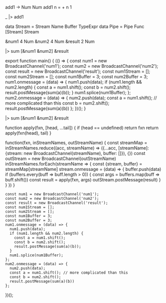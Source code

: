 
add1 -> Num Num
add1 n = + n 1

\_
|> add1

<!--data Stack = Stack Name Buffer TypeExpr-->
data Stream = Stream Name Buffer TypeExpr
data Pipe = Pipe Func [Stream] Stream

&num1 4 Num
&num2 4 Num
&result 2 Num

|> sum [&num1 &num2] &result

export function main() {
  (() => {
    const num1 = new BroadcastChannel('num1');
    const num2 = new BroadcastChannel('num2');
    const result = new BroadcastChannel('result');
    const num1Stream = [];
    const num2Stream = [];
    const num1Buffer = 3;
    const num2Buffer = 3;
    num1.onmessage = (data) => {
      num1.push(data);
      if (num1.length && num2.length) {
        const a = num1.shift();
        const b = num2.shift();
        result.postMessage(sum(a)(b));
      }
      num1.splice(num1Buffer);
    };
    num2.onmessage = (data) => {
      num2.push(data);
      const a = num1.shift(); // more complicated than this
      const b = num2.shift();
      result.postMessage(sum(a)(b))
    };
  })();
}

|> sum [&num1 &num2] &result

function apply(fxn, [head, ...tail]) {
  if (head == undefined) return fxn
  return apply(fxn(head), tail)
}

function(fxn, inStreamNames, outStreamName) {
  const streamMap = inStreamNames.reduce((acc, streamName) => ({...acc, [streamName]: {stream: new BroadcastChannel(streamName), buffer: []}), {})
  const outStream = new BroadcastChannel(outStreamName)
  inStreamNames.forEach(streamName => {
    const {stream, buffer} = streamMap[streamName]
    stream.onmessage = (data) => {
      buffer.push(data)
      if (buffers.every(buff => buff.length > 0)) {
        const args = buffers.map(buff => buff.shift())
        const result = apply(fxn, args)
        outStream.postMessage(result)
      }
    }
  })
}

    const num1 = new BroadcastChannel('num1');
    const num2 = new BroadcastChannel('num2');
    const result = new BroadcastChannel('result');
    const num1Stream = [];
    const num2Stream = [];
    const num1Buffer = 3;
    const num2Buffer = 3;
    num1.onmessage = (data) => {
      num1.push(data);
      if (num1.length && num2.length) {
        const a = num1.shift();
        const b = num2.shift();
        result.postMessage(sum(a)(b));
      }
      num1.splice(num1Buffer);
    };
    num2.onmessage = (data) => {
      num2.push(data);
      const a = num1.shift(); // more complicated than this
      const b = num2.shift();
      result.postMessage(sum(a)(b))
    };
  })();
